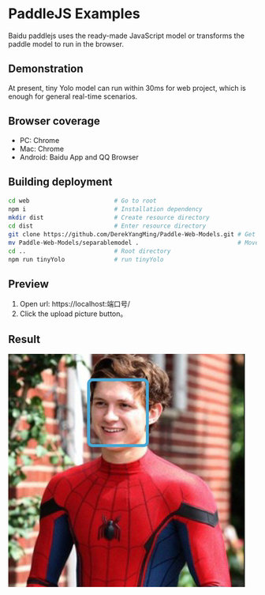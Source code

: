 # PaddleJS Examples

Baidu paddlejs uses the ready-made JavaScript model or transforms the paddle model to run in the browser.

## Demonstration

At present, tiny Yolo model can run within 30ms for web project, which is enough for general real-time scenarios.

## Browser coverage

* PC: Chrome
* Mac: Chrome
* Android: Baidu App and QQ Browser

## Building deployment

```bash
cd web                        # Go to root
npm i                         # Installation dependency
mkdir dist                    # Create resource directory
cd dist                       # Enter resource directory
git clone https://github.com/DerekYangMing/Paddle-Web-Models.git # Get models
mv Paddle-Web-Models/separablemodel .                            # Move the model to the designated location
cd ..                         # Root directory
npm run tinyYolo              # run tinyYolo 
```

## Preview

1. Open url: https://localhost:端口号/
2. Click the upload picture button。

## Result

![image](./tinyYolo/demoshow.png)

